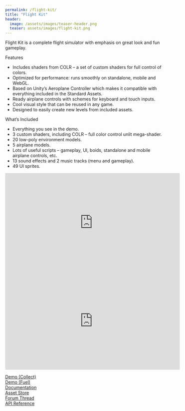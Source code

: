 ```yaml
---
permalink: /flight-kit/
title: "Flight Kit"
header:
  image: /assets/images/teaser-header.png
  teaser: assets/images/flight-kit.png
---
```


Flight Kit is a complete flight simulator with emphasis on great look and fun gameplay.  

Features

  * Includes shaders from COLR – a set of custom shaders for full control of colors.
  * Optimized for performance: runs smoothly on standalone, mobile and WebGL.
  * Based on Unity’s Aeroplane Controller which makes it compatible with everything included in the Standard Assets.
  * Ready airplane controls with schemes for keyboard and touch inputs.
  * Cool visual style that can be reused in any game.
  * Designed to easily create new levels from included assets.

What’s Included

  * Everything you see in the demo.
  * 3 custom shaders, including COLR – full color control unlit mega-shader.
  * 20 low-poly environment models.
  * 5 airplane models.
  * Lots of useful scripts – gameplay, UI, boids, standalone and mobile airplane controls, etc.
  * 13 sound effects and 2 music tracks (menu and gameplay).
  * 49 UI sprites.

<iframe width="560" height="315" src="https://www.youtube.com/embed/f6_qJygYtKk" title="YouTube video player" frameborder="0" allow="accelerometer; autoplay; clipboard-write; encrypted-media; gyroscope; picture-in-picture" allowfullscreen></iframe>  
 
<iframe width="560" height="315" src="https://www.youtube.com/embed/0kaIita6Od4" title="YouTube video player" frameborder="0" allow="accelerometer; autoplay; clipboard-write; encrypted-media; gyroscope; picture-in-picture" allowfullscreen></iframe>  

[Demo (Collect)](http://dustyroom.com/flight-kit/demo/)  
[Demo (Fuel)](http://dustyroom.com/flight-kit/demo2/)  
[Documentation](/flight-kit-online-manual/)  
[Asset Store](https://www.assetstore.unity3d.com/#!/content/55700?aid=1101lHzQ)  
[Forum Thread](http://forum.unity3d.com/threads/wip-flight-kit-arkade-style-flight-simulator.384929/)  
[API Reference](http://dustyroom.com/flight-kit/api/)  
